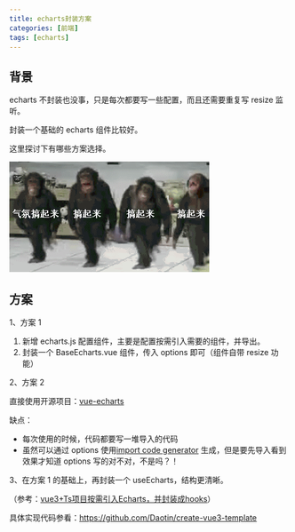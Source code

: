 ```yaml
---
title: echarts封装方案
categories: [前端]
tags: [echarts]
---
```


## 背景

echarts 不封装也没事，只是每次都要写一些配置，而且还需要重复写 resize 监听。

封装一个基础的 echarts 组件比较好。

这里探讨下有哪些方案选择。

![alt text](../../assets/img/2024/image.png)

## 方案

1、方案 1

1. 新增 echarts.js 配置组件，主要是配置按需引入需要的组件，并导出。
2. 封装一个 BaseEcharts.vue 组件，传入 options 即可（组件自带 resize 功能）

2、方案 2

直接使用开源项目：[vue-echarts](https://github.com/ecomfe/vue-echarts)

缺点：

- 每次使用的时候，代码都要写一堆导入的代码
- 虽然可以通过 options 使用[import code generator](https://vue-echarts.dev/#codegen) 生成，但是要先导入看到效果才知道 options 写的对不对，不是吗？！

3、在方案 1 的基础上，再封装一个 useEcharts，结构更清晰。

（参考：[vue3+Ts项目按需引入Echarts，并封装成hooks](https://blog.csdn.net/ganyingxie123456/article/details/136741562)）

具体实现代码参看：https://github.com/Daotin/create-vue3-template
